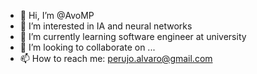 - 👋 Hi, I’m @AvoMP
- 👀 I’m interested in IA and neural networks
- 🌱 I’m currently learning software engineer at university
- 💞️ I’m looking to collaborate on ...
- 📫 How to reach me: perujo.alvaro@gmail.com

<!---
AvoMP/AvoMP is a ✨ special ✨ repository because its `README.md` (this file) appears on your GitHub profile.
You can click the Preview link to take a look at your changes.
--->
